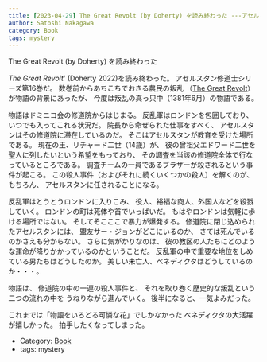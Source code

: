 ```yaml
---
title: [2023-04-29] The Great Revolt (by Doherty) を読み終わった ---アセルスタンはドミニコ会の修道院に呼ばれ、教区から離れる；反乱軍はロンドンに流れ込む；ロンドンは死体や首でいっぱいだ；反乱軍の目標となっている筈の盟友サー・ジョンはどこにいる？；教区の人たち、とりわけ美しきベンディクタの運命は？；後半部は一気読みでした
author: Satoshi Nakagawa
category: Book
tags: mystery
---
```


The Great Revolt (by Doherty) を読み終わった

 _The Great Revolt_'
(Doherty 2022)を読み終わった。
アセルスタン修道士シリーズ第16巻だ。
数巻前からあちこちでおきる農民の叛乱
（[The Great Revolt](https://en.wikipedia.org/wiki/Peasants%27_Revolt)）が物語の背景にあったが、
今度は叛乱の真っ只中（1381年6月）の物語である。

 物語はドミニコ会の修道院からはじまる。
反乱軍はロンドンを包囲しており、いつでも入ってこれる状況だ。
院長から命ぜられた仕事をすべく、
アセルスタンはその修道院に滞在しているのだ。
そこはアセルスタンが教育を受けた場所である。
現在の王、リチャード二世（14歳）が、
彼の曾祖父エドワード二世を聖人に列したいという希望をもっており、
その調査を当該の修道院全体で行なっているところである。
調査チームの一員であるブラザーが殺されるという事件が起こる。
この殺人事件（およびそれに続くいくつかの殺人）を解くのが、もちろん、
アセルスタンに任されることになる。

 反乱軍はとうとうロンドンに入りこみ、
役人、裕福な商人、外国人などを殺戮していく。
ロンドンの町は死体や首でいっぱいだ。
もはやロンドンは気軽に歩ける場所ではない。
そしてそこここで暴力が爆発する。
修道院に閉じ込められたアセルスタンには、
盟友サー・ジョンがどこにいるのか、
さては死んでいるのかさえも分からない。
さらに気がかりなのは、
彼の教区の人たちにどのような運命が降りかかっているのかということだ。
反乱軍の中で重要な地位をしめている男たちはどうしたのか。
美しい未亡人、ベネディクタはどうしているのか・・・。

 物語は、
修道院の中の一連の殺人事件と、
それを取り巻く歴史的な叛乱という二つの流れの中を
うねりながら進んでいく。
後半になると、一気よみだった。

 これまでは「物語をいろどる可憐な花」でしかなかった
ベネディクタの大活躍が嬉しかった。
拍手したくなってしまった。

- Category: [Book](https://merapano.github.io/categories.html#Book)
- tags: mystery
